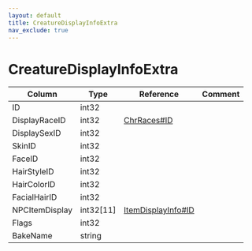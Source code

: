 ```yaml
---
layout: default
title: CreatureDisplayInfoExtra
nav_exclude: true
---
```

# CreatureDisplayInfoExtra

| Column | Type | Reference | Comment |
|--------|------|-----------|---------|
|ID|int32|||
|DisplayRaceID|int32|[ChrRaces#ID](ChrRaces)||
|DisplaySexID|int32|||
|SkinID|int32|||
|FaceID|int32|||
|HairStyleID|int32|||
|HairColorID|int32|||
|FacialHairID|int32|||
|NPCItemDisplay|int32[11]|[ItemDisplayInfo#ID](ItemDisplayInfo)||
|Flags|int32|||
|BakeName|string|||
